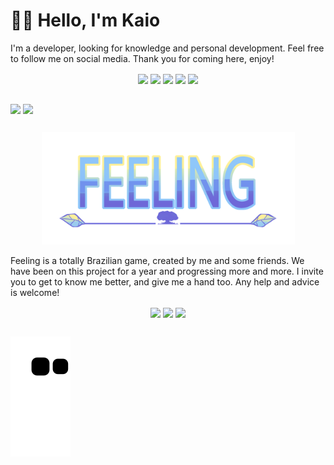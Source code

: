 <h1>👋👋 Hello, I'm Kaio</h1>
<p>
I'm a developer, looking for knowledge and personal development. Feel free to follow me on social media. Thank you for coming here, enjoy!</p>
  <div style="display: inline_block" align="center">
    <a href="https://www.linkedin.com/in/kaio-eduardo-aab7891ba/" target="_blank"><img align="center" src="https://img.shields.io/badge/Linkedin-21262D?style=for-the-badge&logo=linkedin&logoColor=white"/></a>
  <a href = "mailto:prandini.kaio@gmail.com"><img align="center" src="https://img.shields.io/badge/-Gmail-21262D?style=for-the-badge&logo=gmail&logoColor=white" target="_blank"></a>
      <a href="facebook.com/prandini.kaio" target="_blank"><img align="center" src="https://img.shields.io/badge/Facebook-21262D?style=for-the-badge&logo=facebook&logoColor=white"/></a>
      <a href="https://www.instagram.com/prandinikaio/" target="_blank"><img align="center" src="https://img.shields.io/badge/Instagram-21262D?style=for-the-badge&logo=instagram&logoColor=white"/></a>
      <a href="https://twitter.com/kaio_prandini" target="_blank"><img align="center" src="https://img.shields.io/badge/Twitter-21262D?style=for-the-badge&logo=twitter&logoColor=white"/></a>
  </div>
  
##

  <div>
    <a href="https://github.com.br/prandini-kaio"><img height="180cm" align="center" src="https://github-readme-stats.vercel.app/api?username=prandini-kaio&show_icons=true&theme=merko&include_all_commits=true&count_private=true"/></a>
      <img height="180cm" align="center" src="https://github-readme-stats.vercel.app/api/top-langs/?username=prandini-kaio&layout=compact&langs_count=16&theme=merko"/>      </a>
  </div>
  
  ##
  
  <div align="center">
    <img src="https://raw.githubusercontent.com/Prandini-Kaio/Prandini-Kaio/main/images/Logo.png" width="405" height="180">
  </div>
  <p>Feeling is a totally Brazilian game, created by me and some friends. We have been on this project for a year and progressing more and more. I invite you to get to know me better, and give me a hand too. Any help and advice is welcome!</p>
  <div style="display: inline_block" align="center">
    <a align="center" href="facebook.com/FeelingOJ" target="_blank"><img align="center" src="https://img.shields.io/badge/Facebook-174CB5?style=for-the-badge&logo=facebook&logoColor=white"/></a>
    <a align="center" href="" target="_blank"><img align="center" src="https://img.shields.io/badge/Instagram-E85EA8?style=for-the-badge&logo=instagram&logoColor=white"/></a>
    <a align="center" href="https://twitter.com/FeelingOJ" target="_blank"><img align="center" src="https://img.shields.io/badge/Twitter-00ACEE?style=for-the-badge&logo=twitter&logoColor=white"/></a>
  </div>
  
 ##
  ![Snake animation](https://github.com/prandini-kaio/prandini-kaio/blob/output/github-contribution-grid-snake.svg)
 ##
